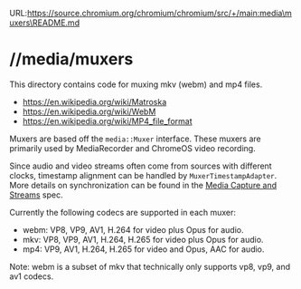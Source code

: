 URL:https://source.chromium.org/chromium/chromium/src/+/main:media\muxers\README.md
# //media/muxers

This directory contains code for muxing mkv (webm) and mp4 files.
 * https://en.wikipedia.org/wiki/Matroska
 * https://en.wikipedia.org/wiki/WebM
 * https://en.wikipedia.org/wiki/MP4_file_format

Muxers are based off the `media::Muxer` interface. These muxers are
primarily used by MediaRecorder and ChromeOS video recording.

Since audio and video streams often come from sources with different
clocks, timestamp alignment can be handled by `MuxerTimestampAdapter`.
More details on synchronization can be found in the
[Media Capture and Streams](https://www.w3.org/TR/mediacapture-streams/#introduction)
spec.

Currently the following codecs are supported in each muxer:
 * webm: VP8, VP9, AV1, H.264 for video plus Opus for audio.
 * mkv: VP8, VP9, AV1, H.264, H.265 for video plus Opus for audio.
 * mp4: VP9, AV1, H.264, H.265 for video and Opus, AAC for audio.

Note: webm is a subset of mkv that technically only supports vp8, vp9,
and av1 codecs.
